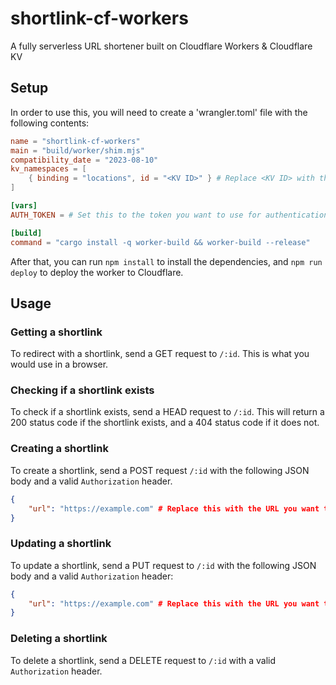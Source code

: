 # shortlink-cf-workers

A fully serverless URL shortener built on Cloudflare Workers & Cloudflare KV

## Setup

In order to use this, you will need to create a 'wrangler.toml' file with the following contents:

```toml
name = "shortlink-cf-workers"
main = "build/worker/shim.mjs"
compatibility_date = "2023-08-10"
kv_namespaces = [
    { binding = "locations", id = "<KV ID>" } # Replace <KV ID> with the ID of the KV namespace you want to use, you may need to create one first.
]

[vars]
AUTH_TOKEN = # Set this to the token you want to use for authentication.

[build]
command = "cargo install -q worker-build && worker-build --release"
```

After that, you can run `npm install` to install the dependencies, and `npm run deploy` to deploy the worker to Cloudflare.

## Usage

### Getting a shortlink

To redirect with a shortlink, send a GET request to `/:id`. This is what you would use in a browser.

### Checking if a shortlink exists

To check if a shortlink exists, send a HEAD request to `/:id`. This will return a 200 status code if the shortlink exists, and a 404 status code if it does not.

### Creating a shortlink

To create a shortlink, send a POST request `/:id` with the following JSON body and a valid `Authorization` header.

```json
{
    "url": "https://example.com" # Replace this with the URL you want to redirect to.
}
```

### Updating a shortlink

To update a shortlink, send a PUT request to `/:id` with the following JSON body and a valid `Authorization` header:

```json
{
    "url": "https://example.com" # Replace this with the URL you want to redirect to.
}
```

### Deleting a shortlink

To delete a shortlink, send a DELETE request to `/:id` with a valid `Authorization` header.

